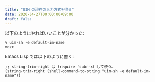 ```yaml
---
title: "UIM の現在の入力方式を得る"
date: 2020-04-27T00:00:00+09:00
draft: false
---
```


以下のようにやればいいことが分かった:

    % uim-sh -e default-im-name
    mozc

Emacs Lisp では以下のように書く:

``` emacs-lisp
;; string-trim-right は (require 'subr-x) して使う。
(string-trim-right (shell-command-to-string "uim-sh -e default-im-name"))
```

